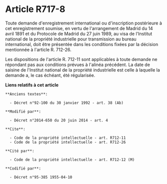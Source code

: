 # Article R717-8

Toute demande d'enregistrement international ou d'inscription postérieure à cet enregistrement soumise, en vertu de
l'arrangement de Madrid du 14 avril 1891 et du Protocole de Madrid du 27 juin 1989, au visa de l'Institut national de la
propriété industrielle pour transmission au bureau international, doit être présentée dans les conditions fixées    par la
décision mentionnée à l'article R. 712-26. 

Les dispositions de l'article R. 712-11 sont applicables à toute demande ne répondant pas aux conditions prévues à l'alinéa
précédent. La date de saisine de l'Institut national de la propriété industrielle est celle à laquelle la demande a, le cas
échéant, été régularisée.

**Liens relatifs à cet article**

	**Anciens textes**:

	  - Décret n°92-100 du 30 janvier 1992 - art. 38 (Ab)

	**Modifié par**:

	  - Décret n°2014-650 du 20 juin 2014 - art. 4

	**Cite**:

	  - Code de la propriété intellectuelle - art. R712-11
	  - Code de la propriété intellectuelle - art. R712-26

	**Cité par**:

	  - Code de la propriété intellectuelle - art. R712-12 (M)

	**Codifié par**:

	  - Décret n°95-385 1955-04-10
